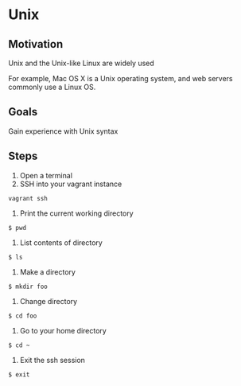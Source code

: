 # Unix

## Motivation

Unix and the Unix-like Linux are widely used

For example, Mac OS X is a Unix operating system, and web servers commonly use a Linux OS.


## Goals

Gain experience with Unix syntax


## Steps

1. Open a terminal
1. SSH into your vagrant instance
```
vagrant ssh
```
1. Print the current working directory
```
$ pwd
```
1. List contents of directory
```
$ ls
```
1. Make a directory
```
$ mkdir foo
```
1. Change directory
```
$ cd foo
```
1. Go to your home directory
```
$ cd ~
```
1. Exit the ssh session
```
$ exit
```